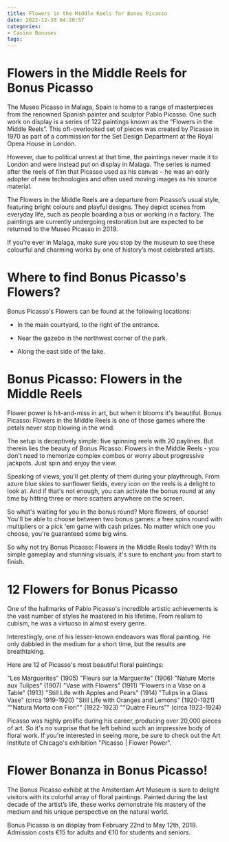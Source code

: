 ```yaml
---
title: Flowers in the Middle Reels for Bonus Picasso
date: 2022-12-30 04:20:57
categories:
- Casino Bonuses
tags:
---
```



#  Flowers in the Middle Reels for Bonus Picasso

The Museo Picasso in Malaga, Spain is home to a range of masterpieces from the renowned Spanish painter and sculptor Pablo Picasso. One such work on display is a series of 122 paintings known as the “Flowers in the Middle Reels”. This oft-overlooked set of pieces was created by Picasso in 1970 as part of a commission for the Set Design Department at the Royal Opera House in London.

However, due to political unrest at that time, the paintings never made it to London and were instead put on display in Malaga. The series is named after the reels of film that Picasso used as his canvas – he was an early adopter of new technologies and often used moving images as his source material.

The Flowers in the Middle Reels are a departure from Picasso’s usual style, featuring bright colours and playful designs. They depict scenes from everyday life, such as people boarding a bus or working in a factory. The paintings are currently undergoing restoration but are expected to be returned to the Museo Picasso in 2019.

If you’re ever in Malaga, make sure you stop by the museum to see these colourful and charming works by one of history’s most celebrated artists.

#  Where to find Bonus Picasso's Flowers?

Bonus Picasso's Flowers can be found at the following locations:

- In the main courtyard, to the right of the entrance.

- Near the gazebo in the northwest corner of the park.

- Along the east side of the lake.

#  Bonus Picasso: Flowers in the Middle Reels

 Flower power is hit-and-miss in art, but when it blooms it's beautiful. Bonus Picasso: Flowers in the Middle Reels is one of those games where the petals never stop blowing in the wind.

The setup is deceptively simple: five spinning reels with 20 paylines. But therein lies the beauty of Bonus Picasso: Flowers in the Middle Reels - you don't need to memorize complex combos or worry about progressive jackpots. Just spin and enjoy the view.

Speaking of views, you'll get plenty of them during your playthrough. From azure blue skies to sunflower fields, every icon on the reels is a delight to look at. And if that's not enough, you can activate the bonus round at any time by hitting three or more scatters anywhere on the screen.

So what's waiting for you in the bonus round? More flowers, of course! You'll be able to choose between two bonus games: a free spins round with multipliers or a pick 'em game with cash prizes. No matter which one you choose, you're guaranteed some big wins.

So why not try Bonus Picasso: Flowers in the Middle Reels today? With its simple gameplay and stunning visuals, it's sure to enchant you from start to finish.

#  12 Flowers for Bonus Picasso

One of the hallmarks of Pablo Picasso's incredible artistic achievements is the vast number of styles he mastered in his lifetime. From realism to cubism, he was a virtuoso in almost every genre. 

Interestingly, one of his lesser-known endeavors was floral painting. He only dabbled in the medium for a short time, but the results are breathtaking.

Here are 12 of Picasso's most beautiful floral paintings:

"Les Marguerites" (1905)
"Fleurs sur la Marguerite" (1906)
"Nature Morte aux Tulipes" (1907)
"Vase with Flowers" (1911)
"Flowers in a Vase on a Table" (1913)
"Still Life with Apples and Pears" (1914)
"Tulips in a Glass Vase" (circa 1919-1920)
"Still Life with Oranges and Lemons" (1920-1921)
""Natura Morta con Fiori"" (1922-1923)
""Quatre Fleurs"" (circa 1923-1924)

Picasso was highly prolific during his career, producing over 20,000 pieces of art. So it's no surprise that he left behind such an impressive body of floral work. If you're interested in seeing more, be sure to check out the Art Institute of Chicago's exhibition "Picasso | Flower Power".

#  Flower Bonanza in Bonus Picasso!

The Bonus Picasso exhibit at the Amsterdam Art Museum is sure to delight visitors with its colorful array of floral paintings. Painted during the last decade of the artist’s life, these works demonstrate his mastery of the medium and his unique perspective on the natural world.

Bonus Picasso is on display from February 22nd to May 12th, 2019. Admission costs €15 for adults and €10 for students and seniors.